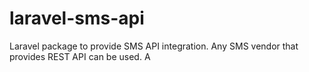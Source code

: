 # laravel-sms-api
Laravel package to provide SMS API integration. Any SMS vendor that provides REST API can be used. A
